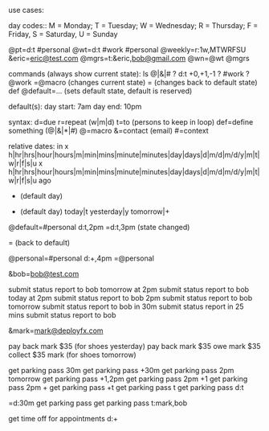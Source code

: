 use cases:

day codes:: M = Monday; T = Tuesday; W = Wednesday; R = Thursday; F = Friday, S = Saturday, U = Sunday

@pt=d:t #personal
@wt=d:t #work #personal
@weekly=r:1w,MTWRFSU
&eric=eric@test.com
@mgrs=t:&eric,bob@gmail.com
@wn=@wt @mgrs

commands (always show current state):
ls @|&|#
? d:t +0,+1,-1
? #work
? @work
=@macro (changes current state)
= (changes back to default state)
def @default=... (sets default state, default is reserved)


default(s):
day start: 7am
day end: 10pm

syntax:
d=due
r=repeat (w|m|d)
t=to (persons to keep in loop)
def=define something (@|&|*|#)
  @=macro
  &=contact (email)
  #=context

relative dates:
in x h|hr|hrs|hour|hours|m|min|mins|minute|minutes|day|days|d|m/d|m/d/y|m|t|w|r|f|s|u
x h|hr|hrs|hour|hours|m|min|mins|minute|minutes|day|days|d|m/d|m/d/y|m|t|w|r|f|s|u ago
+ (default day)
- (default day)
today|t
yesterday|y
tomorrow|+

@default=#personal d:t,2pm
=d:t,3pm
(state changed)

=
(back to default)

@personal=#personal d:+,4pm
=@personal

&bob=bob@test.com

submit status report to bob tomorrow at 2pm
submit status report to bob today at 2pm
submit status report to bob 2pm
submit status report to bob tomorrow
submit status report to bob in 30m
submit status report in 25 mins
submit status report to bob

&mark=mark@deployfx.com

pay back mark $35 (for shoes yesterday)
pay back mark $35
owe mark $35
collect $35 mark (for shoes tomorrow)

get parking pass 30m
get parking pass +30m
get parking pass 2pm tomorrow
get parking pass +1,2pm
get parking pass 2pm +1
get parking pass 2pm +
get parking pass +t
get parking pass t
get parking pass d:t

=d:30m
get parking pass
get parking pass t:mark,bob

get time off for appointments d:+

